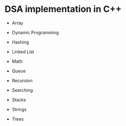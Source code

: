 # DSA implementation in C++
 
- Array 

- Dynamic Programming

- Hashing

- Linked List

- Math

- Queue

- Recursion

- Searching

- Stacks

- Strings

- Trees

